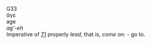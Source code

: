 G33  
ἄγε  
age  
*ag‘-eh*  
Imperative of [71](g0071) properly *lead*, that is, *come* on: - go
to.  
